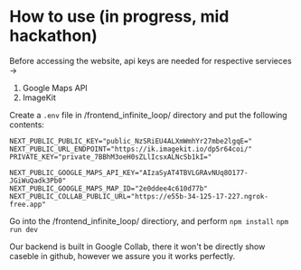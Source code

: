 # How to use (in progress, mid hackathon)

Before accessing the website, api keys are needed for respective servieces ->

1. Google Maps API
2. ImageKit

Create a `.env` file in /frontend_infinite_loop/ directory and put the following contents:

```
NEXT_PUBLIC_PUBLIC_KEY="public_NzSRiEU4ALXmWmhYr27mbe2lgqE="
NEXT_PUBLIC_URL_ENDPOINT="https://ik.imagekit.io/dp5r64coi/"
PRIVATE_KEY="private_7BBhM3oeH0sZLlIcsxALNcSb1kI="

NEXT_PUBLIC_GOOGLE_MAPS_API_KEY="AIzaSyAT4TBVLGRAvNUq8O177-JGiWuQadk3Pb0"
NEXT_PUBLIC_GOOGLE_MAPS_MAP_ID="2e0ddee4c610d77b"
NEXT_PUBLIC_COLLAB_PUBLIC_URL="https://e55b-34-125-17-227.ngrok-free.app"
```

Go into the /frontend_infinite_loop/ directiory, and perform
`npm install`
`npm run dev`

Our backend is built in Google Collab, there it won't be directly show caseble in github, however we assure you it works perfectly.
